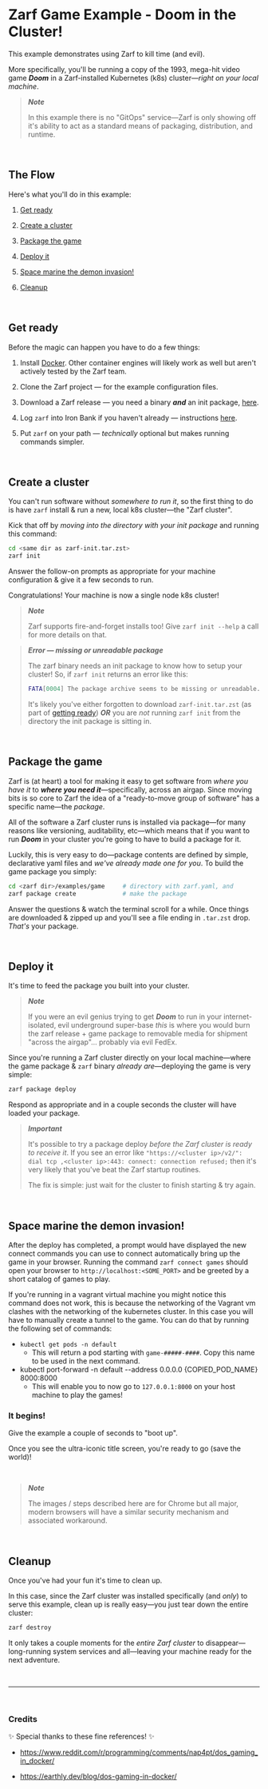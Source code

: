 # Zarf Game Example - Doom in the Cluster!

This example demonstrates using Zarf to kill time (and evil).

More specifically, you'll be running a copy of the 1993, mega-hit video game _**Doom**_ in a Zarf-installed Kubernetes (k8s) cluster&mdash;_right on your local machine_.

> _**Note**_
>
> In this example there is no "GitOps" service&mdash;Zarf is only showing off it's ability to act as a standard means of packaging, distribution, and runtime.

&nbsp;


## The Flow


Here's what you'll do in this example:

1. [Get ready](#get-ready)

1. [Create a cluster](#create-a-cluster)

1. [Package the game](#package-the-game)

1. [Deploy it](#deploy-it)

1. [Space marine the demon invasion!](#space-marine-the-demon-invasion)

1. [Cleanup](#cleanup)

&nbsp;


## Get ready


Before the magic can happen you have to do a few things:

1. Install [Docker](https://docs.docker.com/get-docker/). Other container engines will likely work as well but aren't actively tested by the Zarf team.


1. Clone the Zarf project &mdash; for the example configuration files.

1. Download a Zarf release &mdash; you need a binary _**and**_ an init package, [here](../../docs/workstation.md#just-gimmie-zarf).

1. Log `zarf` into Iron Bank if you haven't already &mdash; instructions [here](../../docs/ironbank.md#2-configure-zarf-the-use-em).

1. Put `zarf` on your path &mdash; _technically_ optional but makes running commands simpler.

&nbsp;


## Create a cluster


You can't run software without _somewhere to run it_, so the first thing to do is have `zarf` install & run a new, local k8s cluster&mdash;the "Zarf cluster".

Kick that off by _moving into the directory with your init package_ and running this command:

```sh
cd <same dir as zarf-init.tar.zst>
zarf init
```

Answer the follow-on prompts as appropriate for your machine configuration & give it a few seconds to run.

Congratulations!  Your machine is now a single node k8s cluster!

 > _**Note**_
 >
 > Zarf supports fire-and-forget installs too! Give `zarf init --help` a call for more details on that.

> _**Error &mdash; missing or unreadable package**_
>
> The zarf binary needs an init package to know how to setup your cluster! So, if `zarf init` returns an error like this:
> ```sh
> FATA[0004] The package archive seems to be missing or unreadable.  archive=zarf-init.tar.zst
> ```
> It's likely you've either forgotten to download `zarf-init.tar.zst` (as part of [getting ready](#get-ready)) _**OR**_ you are _not_ running `zarf init` from the directory the init package is sitting in.

&nbsp;


## Package the game


Zarf is (at heart) a tool for making it easy to get software from _where you have it_ to _**where you need it**_&mdash;specifically, across an airgap. Since moving bits is so core to Zarf the idea of a "ready-to-move group of software" has a specific name&mdash;the _package_.

All of the software a Zarf cluster runs is installed via package&mdash;for many reasons like versioning, auditability, etc&mdash;which means that if you want to run _**Doom**_ in your cluster you're going to have to build a package for it.

Luckily, this is very easy to do&mdash;package contents are defined by simple, declarative yaml files and _we've already made one for you_. To build the game package you simply:

```sh
cd <zarf dir>/examples/game     # directory with zarf.yaml, and
zarf package create             # make the package
```

Answer the questions & watch the terminal scroll for a while. Once things are downloaded & zipped up and you'll see a file ending in `.tar.zst` drop.  _That's_ your package.

&nbsp;


## Deploy it


It's time to feed the package you built into your cluster.

> _**Note**_
>
> If you were an evil genius trying to get _**Doom**_ to run in your internet-isolated, evil underground super-base _this_ is where you would burn the zarf release + game package to removable media for shipment "across the airgap"... probably via evil FedEx.

Since you're running a Zarf cluster directly on your local machine&mdash;where the game package & `zarf` binary _already are_&mdash;deploying the game is very simple:

```sh
zarf package deploy
```

Respond as appropriate and in a couple seconds the cluster will have loaded your package.

> _**Important**_
>
> It's possible to try a package deploy _before the Zarf cluster is ready to receive it_. If you see an error like `"https://<cluster ip>/v2/": dial tcp ,<cluster ip>:443: connect: connection refused;` then it's very likely that you've beat the Zarf startup routines.
>
> The fix is simple: just wait for the cluster to finish starting & try again.

&nbsp;


## Space marine the demon invasion!

After the deploy has completed, a prompt would have displayed the new connect commands you can use to connect automatically bring up the game in your browser. Running the command `zarf connect games` should open your browser to `http://localhost:<SOME_PORT>` and be greeted by a short catalog of games to play.

If you're running in a vagrant virtual machine you might notice this command does not work, this is because the networking of the Vagrant vm clashes with the networking of the kubernetes cluster. In this case you will have to manually create a tunnel to the game. You can do that by running the following set of commands:
  - `kubectl get pods -n default`
    - This will return a pod starting with `game-#####-####`. Copy this name to be used in the next command.
  - kubectl port-forward -n default --address 0.0.0.0 {COPIED_POD_NAME} 8000:8000
    - This will enable you to now go to `127.0.0.1:8000` on your host machine to play the games!


### It begins!

Give the example a couple of seconds to "boot up".

Once you see the ultra-iconic title screen, you're ready to go (save the world)!

&nbsp;

> _**Note**_
>
> The images / steps described here are for Chrome but all major, modern browsers will have a similar security mechanism and associated workaround.

&nbsp;


## Cleanup


Once you've had your fun it's time to clean up.

In this case, since the Zarf cluster was installed specifically (and _only_) to serve this example, clean up is really easy&mdash;you just tear down the entire cluster:

```sh
zarf destroy
```

It only takes a couple moments for the _entire Zarf cluster_ to disappear&mdash;long-running system services and all&mdash;leaving your machine ready for the next adventure.

&nbsp;

---

&nbsp;

### Credits

:sparkles: Special thanks to these fine references! :sparkles:

- https://www.reddit.com/r/programming/comments/nap4pt/dos_gaming_in_docker/

- https://earthly.dev/blog/dos-gaming-in-docker/
